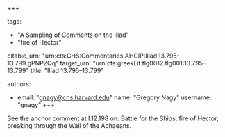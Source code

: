 +++

tags:
- "A Sampling of Comments on the Iliad"
- "fire of Hector"

citable_urn: "urn:cts:CHS:Commentaries.AHCIP:Iliad.13.795-13.799.gPNPZQq"
target_urn: "urn:cts:greekLit:tlg0012.tlg001:13.795-13.799"
title: "Iliad 13.795–13.799"

authors:
- email: "gnagy@chs.harvard.edu"
  name: "Gregory Nagy"
  username: "gnagy"
+++

<p>See the anchor comment at I.12.198 on: Battle for the Ships, fire of Hector, breaking through the Wall of the Achaeans.  </p>